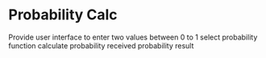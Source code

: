 # Probability Calc

Provide user interface to enter two values between 0 to 1
select probability function
calculate probability
received probability result

